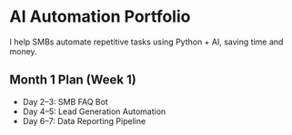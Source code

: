 # AI Automation Portfolio
I help SMBs automate repetitive tasks using Python + AI, saving time and money.

## Month 1 Plan (Week 1)
- Day 2–3: SMB FAQ Bot
- Day 4–5: Lead Generation Automation
- Day 6–7: Data Reporting Pipeline